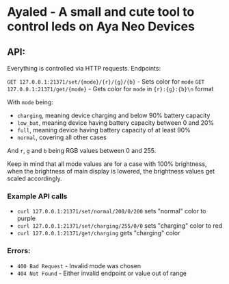# Ayaled - A small and cute tool to control leds on Aya Neo Devices

## API:
Everything is controlled via HTTP requests.
Endpoints:

`GET 127.0.0.1:21371/set/{mode}/{r}/{g}/{b}` - Sets color for `mode`
`GET 127.0.0.1:21371/get/{mode}` - Gets color for `mode` in `{r}:{g}:{b}\n` format

With `mode` being:
- `charging`, meaning device charging and below 90% battery capacity
- `low_bat`, meaning device having battery capacity between 0 and 20%
- `full`, meaning device having battery capacity of at least 90%
- `normal`, covering all other cases

And `r`, `g` and `b` being RGB values between 0 and 255.

Keep in mind that all mode values are for a case with 100% brightness,
when the brightness of main display is lowered, the brightness values get
scaled accordingly.

### Example API calls
- `curl 127.0.0.1:21371/set/normal/200/0/200` sets "normal" color to purple
- `curl 127.0.0.1:21371/set/charging/255/0/0` sets "charging" color to red
- `curl 127.0.0.1:21371/get/charging` gets "charging" color

### Errors:
- `400 Bad Request` - Invalid mode was chosen
- `404 Not Found` - Either invalid endpoint or value out of range
